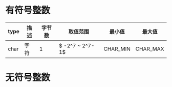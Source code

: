 # 有符号整数
|  type   | 描述  | 字节数| 取值范围 | 最小值 | 最大值 |  
|  ----  | ----  | --- | --- | --- | --- | 
| char  | 字符 | 1 | $ -2^7 ~ 2^7-1$ | CHAR_MIN | CHAR_MAX|
# 无符号整数
